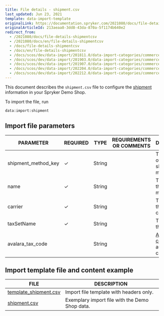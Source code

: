 ```yaml
---
title: File details - shipment.csv
last_updated: Jun 23, 2021
template: data-import-template
originalLink: https://documentation.spryker.com/2021080/docs/file-details-shipmentcsv
originalArticleId: 213aeaa8-3dd8-43da-870a-5f1174b640e2
redirect_from:
  - /2021080/docs/file-details-shipmentcsv
  - /2021080/docs/en/file-details-shipmentcsv
  - /docs/file-details-shipmentcsv
  - /docs/en/file-details-shipmentcsv
  - /docs/scos/dev/data-import/201811.0/data-import-categories/commerce-setup/file-details-shipment.csv.html
  - /docs/scos/dev/data-import/201903.0/data-import-categories/commerce-setup/file-details-shipment.csv.html
  - /docs/scos/dev/data-import/201907.0/data-import-categories/commerce-setup/file-details-shipment.csv.html
  - /docs/scos/dev/data-import/202204.0/data-import-categories/commerce-setup/file-details-shipment.csv.html
  - /docs/scos/dev/data-import/202212.0/data-import-categories/commerce-setup/file-details-shipment.csv.html
---
```


This document describes the `shipment.csv` file to configure the [shipment](/docs/scos/user/features/{{page.version}}/shipment-feature-overview.html) information in your Spryker Demo Shop.

To import the file, run

```bash
data:import:shipment
```

## Import file parameters



| PARAMETER | REQUIRED | TYPE | REQUIREMENTS OR COMMENTS | DESCRIPTION |
| --- | --- | --- | --- | --- |
| shipment_method_key| &check; | String | | The identifier of the shipment method. |
| name|  &check; | String | | The name of the shipment method. |
| carrier |  &check; | String |  | The name of the shipment carrier. |
| taxSetName |  &check; | String | | 	The name of the tax set. |
| avalara_tax_code |  | String | | [Avalara tax code](/docs/pbc/all/tax-management/{{site.version}}/tax-management.html#avalara-system-for-automated-tax-compliance) for automated tax calculation. |





## Import template file and content example



| FILE | DESCRIPTION |
| --- | --- |
| [template_shipment.csv](https://spryker.s3.eu-central-1.amazonaws.com/docs/Developer+Guide/Back-End/Data+Manipulation/Data+Ingestion/Data+Import/Data+Import+Categories/Commerce+Setup/202109.0/Template_shipment.csv) | Import file template with headers only. |
| [shipment.csv](https://spryker.s3.eu-central-1.amazonaws.com/docs/Developer+Guide/Back-End/Data+Manipulation/Data+Ingestion/Data+Import/Data+Import+Categories/Commerce+Setup/202109.0/shipment.csv) | Exemplary import file with the Demo Shop data. |
